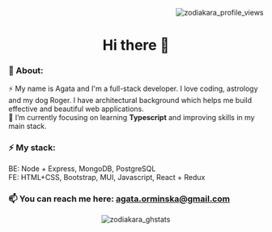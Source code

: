 <p align="right"> <img src="https://komarev.com/ghpvc/?username=zodiakara&label=Profile%20views&color=0e75b6&style=flat" alt="zodiakara_profile_views" /> </p>

<h1 align="center"> Hi there 👋 </h1>

### 💫 About:
⚡ My name is Agata and I'm a full-stack developer. I love coding, astrology and my dog Roger. I have architectural background which helps me build effective and beautiful web applications. <br/>
🌱 I’m currently focusing on learning **Typescript** and improving skills in my main stack.

### ⚡ My stack:
BE: Node + Express, MongoDB, PostgreSQL <br/>
FE: HTML+CSS, Bootstrap, MUI, Javascript, React + Redux

### 📫 You can reach me here: **agata.orminska@gmail.com**



<!--
**zodiakara/zodiakara** is a ✨ _special_ ✨ repository because its `README.md` (this file) appears on your GitHub profile.

Here are some ideas to get you started:

- 🔭 I’m currently working on ...
- 🌱 I’m currently learning ...
- 👯 I’m looking to collaborate on ...
- 🤔 I’m looking for help with ...
- 💬 Ask me about ...
- 📫 How to reach me: ...
- 😄 Pronouns: ...
- ⚡ Fun fact: ...
-->




<p align="center"><img align="center" src="https://github-readme-streak-stats.herokuapp.com/?user=zodiakara&" alt="zodiakara_ghstats" /></p>
